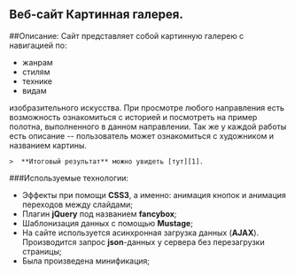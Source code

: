 Веб-сайт Картинная галерея.
-----------------------------------

##Описание:
Сайт представляет собой картинную галерею с навигацией по:
 - жанрам 
 - стилям
 - технике 
 - видам

изобразительного искусства. При просмотре любого направления есть возможность ознакомиться с историей и посмотреть на пример полотна, выполненного в данном направлении. Так же у каждой работы есть описание -- пользователь может ознакомиться с художником и названием картины.

	>  **Итоговый результат** можно увидеть [тут][1].

###Используемые технологии:
- Эффекты при помощи **CSS3**, а именно: анимация кнопок и анимация переходов между слайдами;
- Плагин **jQuery** под названием **fancybox**;
- Шаблонизация данных с помощью **Mustage**;
- На сайте используется асинхронная загрузка данных (**AJAX**). Производится запрос **json**-данных у сервера без перезагрузки страницы;
- Была произведена минификация;

[1]: http://artgallery.com.s3-website-us-east-1.amazonaws.com/
